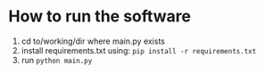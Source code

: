 # How to run the software
1.  cd to/working/dir where main.py exists
2.  install requirements.txt using: `pip install -r requirements.txt`
3.  run `python main.py`
